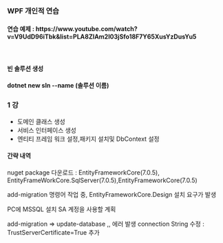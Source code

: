<h3>WPF 개인적 연습</h3>
<h4>연습 예제 : https://www.youtube.com/watch?v=V9UdD96iTbk&list=PLA8ZIAm2I03jSfo18F7Y65XusYzDusYu5 </h4>
<br/>
<h4>빈 솔루션 생성</h4>
<h4>dotnet new sln --name (솔루션 이름)</h4>
<h3>1 강</h3>
<ul>
<li>도메인 클래스 생성</li>
<li>서비스 인터페이스 생성</li>
<li>엔티티 프레임 워크 설정,패키지 설치및 DbContext 설정</li>

</ul>
<h4>간략 내역</h4>
<div>
	<p>nuget package 다운로드 : EntityFrameworkCore(7.0.5), EntityFrameWorkCore.SqlServer(7.0.5),EntityFrameworkCore(7.0.5)</p>
	<p>add-migration  명령어 작업 중, EntityFrameworkCore.Design 설치 요구가 발생</p>
	<p>PC에 MSSQL 설치 SA 계정을 사용할 계획</p>
	<p>add-migration => update-database ,, 에러 발생 connection String 수정 : TrustServerCertificate=True 추가</p>
</div>

<h3>

</h3>
